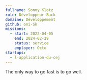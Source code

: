 ```yaml
---
fullname: Sonny Klotz
role: Développeur Back
domaine: Développement
github: oni-Sk
missions:
  - start: 2022-04-05
    end: 2024-02-29
    status: service
    employer: Octo
startups:
  - l-application-du-cej
---
```

The only way to go fast is to go well.

